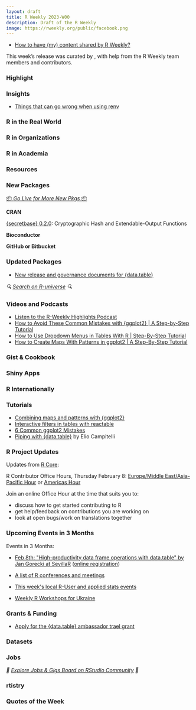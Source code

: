 ```yaml
---
layout: draft
title: R Weekly 2023-W00
description: Draft of the R Weekly
image: https://rweekly.org/public/facebook.png
---
```



+ [How to have (my) content shared by R Weekly?](https://github.com/rweekly/rweekly.org#how-to-have-my-content-shared-by-r-weekly)

This week’s release was curated by [](), with help from the R Weekly team members and contributors.



### Highlight



### Insights

- [Things that can go wrong when using renv](https://epiverse-trace.github.io/posts/renv-complications/)

### R in the Real World



### R in Organizations



### R in Academia



### Resources



### New Packages

<p class="added-hostname"><a href="https://rweekly.org/live" target="_blank" class="externalLink">📦 <i>Go Live for More New Pkgs</i> 📦</a></p>


**CRAN**

[{secretbase} 0.2.0](https://cran.r-project.org/package=secretbase): Cryptographic Hash and Extendable-Output Functions

**Bioconductor**



**GitHub or Bitbucket**



### Updated Packages

+ [New release and governance documents for {data.table}](https://rdatatable-community.github.io/The-Raft/posts/2024-01-30-new_governance_new_release-toby_hocking/)

<i>🔍 [Search on R-universe](https://r-universe.dev/search/) 🔍</i>

### Videos and Podcasts

+ [Listen to the R-Weekly Highlights Podcast](https://rweekly.fireside.fm/)
+ [How to Avoid These Common Mistakes with {ggplot2} |  A Step-by-Step Tutorial](https://youtu.be/AIwX-vWB6B4)
+ [How to Use Dropdown Menus in Tables With R | Step-By-Step Tutorial](https://youtu.be/mrGKySJ-cJc)
+ [How to Create Maps With Patterns in ggplot2 | A Step-By-Step Tutorial](https://youtu.be/cK7U10omEJo)


### Gist & Cookbook



### Shiny Apps



### R Internationally



### Tutorials

+ [Combining maps and patterns with {ggplot2}](https://albert-rapp.de/posts/ggplot2-tips/25_maps_patterns/25_maps_patterns)
+ [Interactive filters in tables with reactable](https://albert-rapp.de/posts/18_connecting_reactable_ojs/18_connecting_reactable_ojs)
+ [6 Common ggplot2 Mistakes](https://albert-rapp.de/posts/ggplot2-tips/21_common_ggplot_mistakes/21_common_ggplot_mistakes)
+ [Piping with {data.table}](https://rdatatable-community.github.io/The-Raft/posts/2024-01-28-piping_data_tables-elio_campitelli/) by Elio Campitelli


<!--<div class="post-more-begin></div><div class="post-more-end"></div>-->

### R Project Updates

Updates from [R Core](http://developer.r-project.org/blosxom.cgi/R-devel/NEWS):

R Contributor Office Hours, Thursday February 8: [Europe/Middle East/Asia-Pacific Hour](https://www.meetup.com/r-contributors/events/298435153/) or [Americas Hour](https://www.meetup.com/r-contributors/events/298350211/)

Join an online Office Hour at the time that suits you to:
 - discuss how to get started contributing to R
 - get help/feedback on contributions you are working on
 - look at open bugs/work on translations together

### Upcoming Events in 3 Months

Events in 3 Months:

+ [Feb 8th: "High-productivity data frame operations with data.table" by Jan Gorecki at SevillaR](https://www.meetup.com/sevilla-r-users/events/298628185/)  ([online registration](https://bit.ly/SevillaR_data-table))
  
+ [A list of R conferences and meetings](https://jumpingrivers.github.io/meetingsR/events.html)

+ [This week's local R-User and applied stats events](https://community.rstudio.com/c/irl)

+ [Weekly R Workshops for Ukraine](https://sites.google.com/view/dariia-mykhailyshyna/main/r-workshops-for-ukraine)

### Grants & Funding

+ [Apply for the {data.table} ambassador trael grant](https://rdatatable-community.github.io/The-Raft/posts/2023-11-01-travel_grant_announcement-community_team/)


### Datasets


### Jobs

<i>💼 [Explore Jobs & Gigs Board on RStudio Community](https://community.rstudio.com/c/jobs/) 💼</i>

### rtistry


### Quotes of the Week
